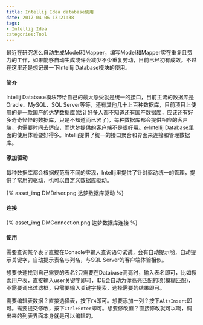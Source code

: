 ```yaml
---
title: Intellij Idea database使用
date: 2017-04-06 13:21:38
tags:
- Intellij Idea
categories:Tool
---
```




最近在研究怎么自动生成Model和Mapper，编写Model和Mapper实在重复且费力的工作，如果能够自动生成或许会减少不少重复劳动，目前已经初有成效。不过在这里还是想记录一下Intellij Database模块的使用。

<!-- more -->

####  简介

Intellij Database模块带给自己的最大感受就是统一的接口，目前主流的数据库是Oracle、MySQL、SQL Server等等，还有其他几十上百种数据库，目前项目上使用的是一款国产的达梦数据库(估计好多人都不知道还有国产数据库，应该还有好多奇奇怪怪的数据库，只是不知道而已罢了)，每种数据库都会提供相应的客户端，也需要时间去适应，而达梦提供的客户端不是很好用。在Intellij Database里面的使用体验要好得多。Intellij提供了统一的接口聚合和界面来连接和管理数据库。

#### 添加驱动

每种数据库都会根据规范有不同的实现，Intellij里提供了针对驱动统一的管理，提供了常用的驱动，也可以自定义数据库驱动。

{% asset_img DMDriver.png 达梦数据库驱动 %}

#### 连接

{% asset_img DMConnection.png 达梦数据库连接 %}

#### 使用

需要查询某个表？直接在Console中输入查询语句试试，会有自动提示哟，自动提示关键字，自动提示表名与列名，与SQL Server的客户端体验相似。

想要快速找到自己需要的表名?只需要在Database高亮时，输入表名即可，比如搜索用户表，直接输入user关键字即可，IDE会自动为你高亮匹配的项(模糊匹配)，不需要调出过滤框，只需要输入关键字搜索，选择需要的结果即可。

需要编辑表数据？直接选择表，按下`F4`即可。想要添加一列？按下`Alt+Insert`即可。需要提交修改，按下`Ctrl+Enter`即可。想要修改值？直接修改就可以啊，调出来的列表界面本身就是可以编辑的。









